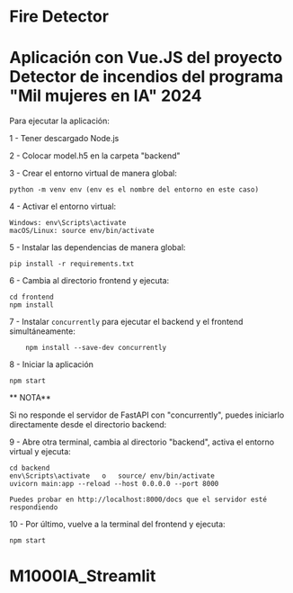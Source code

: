 # Fire Detector

# Aplicación con Vue.JS del proyecto Detector de incendios del programa "Mil mujeres en IA" 2024


Para ejecutar la aplicación:

1  	- Tener descargado Node.js

2 	 - Colocar model.h5 en la carpeta "backend"

3	- Crear el entorno virtual de manera global:  

  	python -m venv env (env es el nombre del entorno en este caso)

4	- Activar el entorno virtual:  

  	Windows: env\Scripts\activate
  	macOS/Linux: source env/bin/activate

5	- Instalar las dependencias de manera global:  

  	pip install -r requirements.txt

6	- Cambia al directorio frontend y ejecuta:  

  	cd frontend
	npm install

7 	- Instalar `concurrently` para ejecutar el backend y el frontend simultáneamente:  

    	npm install --save-dev concurrently

8  	- Iniciar la aplicación  

	npm start

** NOTA** 

Si no responde el servidor de FastAPI con "concurrently", puedes iniciarlo directamente desde el directorio backend:

9  	-  Abre otra terminal, cambia al directorio "backend", activa el entorno virtual  y ejecuta:  

	cd backend
	env\Scripts\activate   o   source/ env/bin/activate
	uvicorn main:app --reload --host 0.0.0.0 --port 8000

	Puedes probar en http://localhost:8000/docs que el servidor esté respondiendo 

10 	- Por último, vuelve a la terminal del frontend y ejecuta:  

	npm start





# M1000IA_Streamlit
